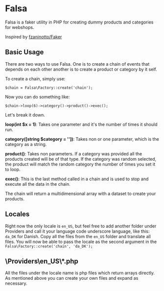 # Falsa

Falsa is a faker utility in PHP for creating dummy products and categories for webshops. 

Inspired by [fzaninotto/Faker](https://github.com/fzaninotto/Faker)

## Basic Usage

There are two ways to use Falsa. One is to create a chain of events that depends on each other another is to create a product or category by it self.

To create a chain, simply use: 

`$chain = Falsa\Factory::create('chain');`

Now you can do something like:

`$chain->loop(6)->category()->product()->exec();`

Let's break it down. 

**loop(int $x = 1)**: Takes one parameter and it's the number of times it should run.

**category([string $category = ''])**: Takes non or one parameter, which is the category as a string.

**product()**: Takes non parameters. If a category was provided all the products created will be of that type. If the category was random selected, the product will match the random category the number of times you set it to loop.

**exec()**: This is the last method called in a chain and is used to stop and execute all the data in the chain.

The chain will return a multidimensional array with a dataset to create your products.

## Locales

Right now the only locale is `en_US`, but feel free to add another folder under Providers and call it your language code underscore language, like this: `da_DK` for Danish. Copy all the files from the `en_US` folder and translate all files. You will now be able to pass the locale as the second argument in the `Falsa\Factory::create('chain', 'da_DK');`

## \Providers\en_US\\*.php

All the files under the locale name is php files which return arrays directly. As mentioned above you can create your own files and expand as necessary.
